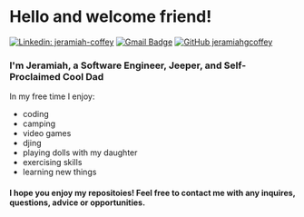 # Hello and welcome friend!
[![Linkedin: jeramiah-coffey](https://img.shields.io/badge/-jeramiahcoffey-blue?style=flat-square&logo=Linkedin&logoColor=white&link=https://www.linkedin.com/in/jeramiah-coffey/)](https://www.linkedin.com/in/jeramiah-coffey/)
[![Gmail Badge](https://img.shields.io/badge/-jeramiah@jeramiahcoffey.com-c14438?style=flat-square&logo=Gmail&logoColor=white&link=mailto:jeramiah@jeramiahcoffey.com)](mailto:jeramiah@jeramiahcoffey.com)
[![GitHub jeramiahgcoffey](https://img.shields.io/github/followers/jeramiahgcoffey?label=follow&style=social)](https://github.com/jeramiahgcoffey)


### I'm Jeramiah, a Software Engineer, Jeeper, and Self-Proclaimed Cool Dad
In my free time I enjoy:
- coding
- camping
- video games
- djing
- playing dolls with my daughter
- exercising skills
- learning new things

#### I hope you enjoy my repositoies! Feel free to contact me with any inquires, questions, advice or opportunities.
